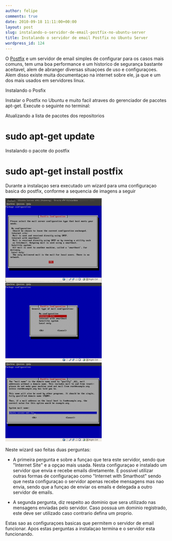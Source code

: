 ```yaml
---
author: felipe
comments: true
date: 2010-09-18 11:11:00+00:00
layout: post
slug: instalando-o-servidor-de-email-postfix-no-ubuntu-server
title: Instalando o servidor de email Postfix no Ubuntu Server
wordpress_id: 124
---
```





O [Postfix](http://www.postfix.org/) e um servidor de email simples de configurar para os casos mais comuns, tem uma boa performance e um historico de segurança bastante aceitavel, alem de abranger diversas situaçoes de uso e configuraçoes. Alem disso existe muita documentaçao na internet sobre ele, ja que e um dos mais usados em servidores linux.




Instalando o Posfix




Instalar o Postfix no Ubuntu e muito facil atraves do gerenciador de pacotes apt-get. Execute o seguinte no terminal:




Atualizando a lista de pacotes dos repositorios




# sudo apt-get update




Instalando o pacote do postfix




# sudo apt-get install postfix




Durante a instalaçao sera executado um wizard para uma configuraçao basica do postfix, conforme a sequencia de imagens a seguir




[![](/images/instalando-o-servidor-de-email-postfix-no-ubuntu-server/postfix-1.png.scaled500-300x260.png)](/images/instalando-o-servidor-de-email-postfix-no-ubuntu-server/postfix-1.png.scaled500.png)
[![](/images/instalando-o-servidor-de-email-postfix-no-ubuntu-server/postfix-2.png.scaled1000-300x246.png)](/images/instalando-o-servidor-de-email-postfix-no-ubuntu-server/postfix-2.png.scaled1000.png)
[![](/images/instalando-o-servidor-de-email-postfix-no-ubuntu-server/postfix-3.png.scaled1000-300x246.png)](/images/instalando-o-servidor-de-email-postfix-no-ubuntu-server/postfix-3.png.scaled1000.png)




Neste wizard sao feitas duas perguntas:






  * A primeira pergunta e sobre a funçao que tera este servidor, sendo que "Internet Site" e a opçao mais usada. Nesta configuraçao e instalado um servidor que envia e recebe emails diretamente. É possivel utilizar outras formas de configuraçao como "Internet with Smarthost" sendo que nesta configuraçao o servidor apenas recebe mensagens mas nao envia, sendo que a funçao de enviar os emails e delegada a outro servidor de emails.




  * A segunda pergunta, diz respeito ao dominio que sera utilizado nas mensagens enviadas pelo servidor. Caso possua um dominio registrado, este deve ser utilizado caso contrario defina um proprio.







Estas sao as configuraçoes basicas que permitem o servidor de email funcionar. Apos estas perguntas a instalaçao termina e o servidor esta funcionando.



